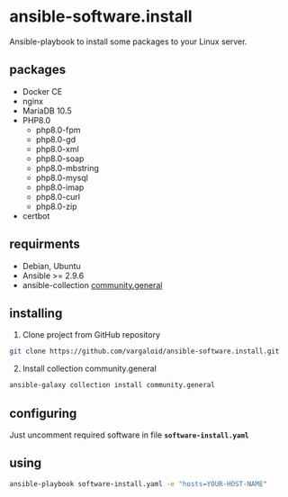 # ansible-software.install
Ansible-playbook to install some packages to your Linux server.

## packages
* Docker CE
* nginx
* MariaDB 10.5
* PHP8.0
    * php8.0-fpm
    * php8.0-gd
    * php8.0-xml
    * php8.0-soap
    * php8.0-mbstring
    * php8.0-mysql
    * php8.0-imap
    * php8.0-curl
    * php8.0-zip
* certbot

## requirments
* Debian, Ubuntu
* Ansible >= 2.9.6
* ansible-collection [community.general](https://github.com/ansible-collections/community.general)

## installing
1. Clone project from GitHub repository
```bash
git clone https://github.com/vargaloid/ansible-software.install.git
```
2. Install collection community.general
```bash
ansible-galaxy collection install community.general
```

## configuring
Just uncomment required software in file **`software-install.yaml`**

## using
```Bash
ansible-playbook software-install.yaml -e "hosts=YOUR-HOST-NAME"
```
